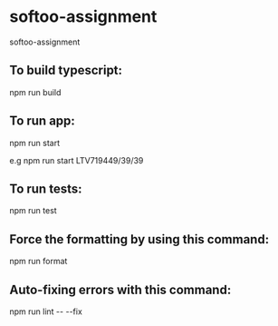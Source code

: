 # softoo-assignment
softoo-assignment

## To build typescript:
npm run build

## To run app:
npm run start <sku>

e.g npm run start LTV719449/39/39

## To run tests:
npm run test

## Force the formatting by using this command:
npm run format

## Auto-fixing errors with this command:
npm run lint -- --fix
